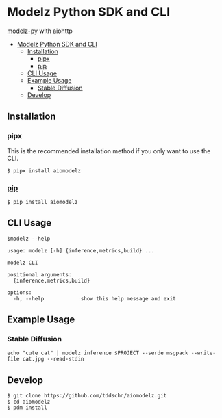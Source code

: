 # Modelz Python SDK and CLI

[modelz-py](https://github.com/tensorchord/modelz-py) with aiohttp

- [Modelz Python SDK and CLI](#modelz-python-sdk-and-cli)
  - [Installation](#installation)
    - [pipx](#pipx)
    - [pip](#pip)
  - [CLI Usage](#cli-usage)
  - [Example Usage](#example-usage)
    - [Stable Diffusion](#stable-diffusion)
  - [Develop](#develop)

## Installation

### pipx

This is the recommended installation method if you only want to use the CLI.

```
$ pipx install aiomodelz
```

### [pip](https://pypi.org/project/aiomodelz/)

```
$ pip install aiomodelz
```


## CLI Usage

```shell
$modelz --help

usage: modelz [-h] {inference,metrics,build} ...

modelz CLI

positional arguments:
  {inference,metrics,build}

options:
  -h, --help            show this help message and exit
```

## Example Usage
### Stable Diffusion

```shell
echo "cute cat" | modelz inference $PROJECT --serde msgpack --write-file cat.jpg --read-stdin
```

## Develop

```
$ git clone https://github.com/tddschn/aiomodelz.git
$ cd aiomodelz
$ pdm install
```